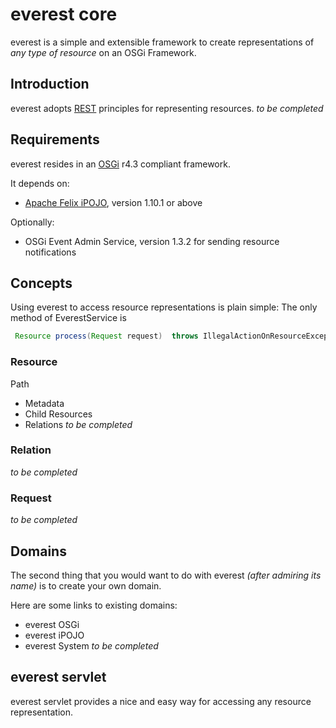 # everest core
everest is a simple and extensible framework to create representations of *_any type of resource_* on an OSGi Framework. 

## Introduction
everest adopts [REST][1] principles for representing resources. 
*to be completed*

## Requirements
everest resides in an [OSGi][2] r4.3 compliant framework. 

It depends on:
- [Apache Felix iPOJO][3], version 1.10.1 or above

Optionally:
- OSGi Event Admin Service, version 1.3.2 for sending resource notifications

## Concepts
Using everest to access resource representations is plain simple: 
The only method of EverestService is
```java
 Resource process(Request request)  throws IllegalActionOnResourceException, ResourceNotFoundException;
```

### Resource
Path

- Metadata
- Child Resources
- Relations
*to be completed*
### Relation
*to be completed*
### Request
*to be completed*
## Domains
The second thing that you would want to do with everest _(after admiring its name)_ is to create your own domain.

Here are some links to existing domains:
- everest OSGi
- everest iPOJO
- everest System
*to be completed*

## everest servlet
everest servlet provides a nice and easy way for accessing any resource representation.

[1]:  http://en.wikipedia.org/wiki/Representational_State_Transfer "REST"
[2]:	www.osgi.org "OSGi"
[3]:	www.ipojo.org
